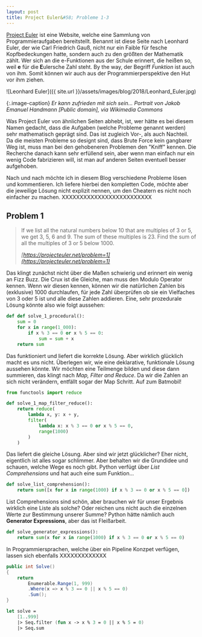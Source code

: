 ```yaml
---
layout: post
title: Project Euler&#58; Probleme 1-3
---
```


[Project Euler](https://projecteuler.net/) ist eine Website, welche eine Sammlung von Programmieraufgaben bereitstellt. Benannt ist diese Seite nach Leonhard Euler, der wie Carl Friedrich Gauß, nicht nur ein Faible für fesche Kopfbedeckungen hatte, sondern auch zu den größten der Mathematik zählt. Wer sich an die e-Funktionen aus der Schule erinnert, die heißen so, weil **e** für die **E**ulersche Zahl steht. By the way, der Begriff *Funktion* ist auch von ihm. Somit können wir auch aus der Programmierperspektive den Hut vor ihm ziehen.

![Leonhard Euler]({{ site.url }}/assets/images/blog/2018/Leonhard_Euler.jpg)

{:.image-caption}
*Er kann zufrieden mit sich sein... Portrait von Jakob Emanuel Handmann [Public domain], via Wikimedia Commons*

Was Project Euler von ähnlichen Seiten abhebt, ist, wer hätte es bei diesem Namen gedacht, dass die Aufgaben (welche Probleme genannt werden) sehr mathematisch geprägt sind. Das ist zugleich Vor-, als auch Nachteil. Da die meisten Probleme so designt sind, dass Brute Force kein gangbarer Weg ist, muss man bei den gehobeneren Problemen den "Kniff" kennen. Die Recherche danach kann sehr erfüllend sein, aber wenn man einfach nur ein wenig Code fabrizieren will, ist man auf anderen Seiten eventuell besser aufgehoben.

Nach und nach möchte ich in diesem Blog verschiedene Probleme lösen und kommentieren. Ich liefere hierbei den kompletten Code, möchte aber die jeweilige Lösung nicht explizit nennen, um den Cheatern es nicht noch einfacher zu machen. XXXXXXXXXXXXXXXXXXXXXXXXX
<!--more-->

## Problem 1

> If we list all the natural numbers below 10 that are multiples of 3 or 5, we get 3, 5, 6 and 9. The sum of these multiples is 23.
> Find the sum of all the multiples of 3 or 5 below 1000.
>
> <cite>[https://projecteuler.net/problem=1](https://projecteuler.net/problem=1)</cite>

Das klingt zunächst nicht über die Maßen schwierig und erinnert ein wenig an Fizz Buzz. Die Crux ist die Gleiche, man muss den Modulo Operator kennen. Wenn wir diesen kennen, können wir die natürlichen Zahlen bis (exklusive) 1000 durchlaufen, für jede Zahl überprüfen ob sie ein Vielfaches von 3 oder 5 ist und alle diese Zahlen addieren. Eine, sehr prozedurale Lösung könnte also wie folgt aussehen:

```python
def def solve_1_procedural():
    sum = 0
    for x in range(1_000):
        if x % 3 == 0 or x % 5 == 0:
            sum = sum + x
    return sum
```

Das funktioniert und liefert die korrekte Lösung. Aber wirklich glücklich macht es uns nicht. Überlegen wir, wie eine deklarative, funktionale Lösung aussehen könnte. Wir möchten eine Teilmenge bilden und diese dann summieren, das klingt nach *Map, Filter and Reduce*. Da wir die Zahlen an sich nicht verändern, entfällt sogar der Map Schritt. Auf zum Batmobil!

```python
from functools import reduce

def solve_1_map_filter_reduce():
    return reduce(
        lambda x, y: x + y,
        filter(
            lambda x: x % 3 == 0 or x % 5 == 0,
            range(1000)
        )
    )
```

Das liefert die gleiche Lösung. Aber sind wir jetzt glücklicher? Eher nicht, eigentlich ist alles sogar schlimmer. Aber behalten wir die Grundidee und schauen, welche Wege es noch gibt. Python verfügt über *List Comprehensions* und hat auch eine sum Funktion...

```python
def solve_list_comprehension():
    return sum([x for x in range(1000) if x % 3 == 0 or x % 5 == 0])
```

List Comprehensions sind schön, aber brauchen wir für unser Ergebnis wirklich eine Liste als solche? Oder reichen uns nicht auch die einzelnen Werte zur Bestimmung unserer Summe? Python hätte nämlich auch **Generator Expressions**, aber das ist Fleißarbeit.

```python
def solve_generator_expressions():
    return sum(x for x in range(1000) if x % 3 == 0 or x % 5 == 0)
```

In Programmiersprachen, welche über ein Pipeline Konzpet verfügen, lassen sich ebenfalls XXXXXXXXXXXXX

```csharp
public int Solve()
{
    return
        Enumerable.Range(1, 999)
        .Where(x => x % 3 == 0 || x % 5 == 0)
        .Sum();
}
```

```fsharp
let solve =
    [1..999]
    |> Seq.filter (fun x -> x % 3 = 0 || x % 5 = 0)
    |> Seq.sum
```
